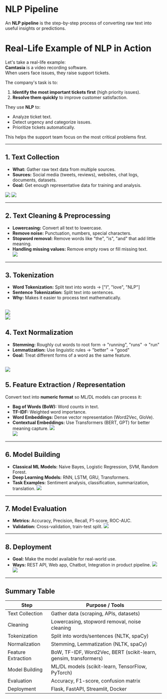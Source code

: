 # NLP Pipeline 

An **NLP pipeline** is the step-by-step process of converting raw text into useful insights or predictions.  


# Real-Life Example of NLP in Action

Let's take a real-life example:  
**Camtasia** is a video recording software.  
When users face issues, they raise support tickets.  

The company's task is to:
1. **Identify the most important tickets first** (high priority issues).
2. **Resolve them quickly** to improve customer satisfaction.

They use **NLP** to:
- Analyze ticket text.
- Detect urgency and categorize issues.
- Prioritize tickets automatically.

This helps the support team focus on the most critical problems first.


---

## 1. **Text Collection**
- **What:** Gather raw text data from multiple sources.  
- **Sources:** Social media (tweets, reviews), websites, chat logs, documents, datasets.  
- **Goal:** Get enough representative data for training and analysis.  

![](images/Screenshot_2025-09-24_104720.png)
![](images/Screenshot_2025-09-24_101942.png)  


---

## 2. **Text Cleaning & Preprocessing**
- **Lowercasing:** Convert all text to lowercase.  
- **Remove noise:** Punctuation, numbers, special characters.  
- **Stopword removal:** Remove words like "the", "is", "and" that add little meaning.  
- **Handling missing values:** Remove empty rows or fill missing text.  
![](images/Screenshot_2025-09-24_102819.png)  
---

## 3. **Tokenization**
- **Word Tokenization:** Split text into words → ["I", "love", "NLP"]  
- **Sentence Tokenization:** Split text into sentences.  
- **Why:** Makes it easier to process text mathematically.  

![](images/Screenshot_2025-09-24_102500.png)  
![](images/Screenshot_2025-09-24_102610.png)  
---

## 4. **Text Normalization**
- **Stemming:** Roughly cut words to root form → "running", "runs" → "run"  
- **Lemmatization:** Use linguistic rules → "better" → "good"  
- **Goal:** Treat different forms of a word as the same feature.  

![](images/Screenshot_2025-09-24_102718.png)  
---

## 5. **Feature Extraction / Representation**
Convert text into **numeric format** so ML/DL models can process it:
- **Bag of Words (BoW):** Word counts in text.
- **TF-IDF:** Weighted word importance.
- **Word Embeddings:** Dense vector representation (Word2Vec, GloVe).
- **Contextual Embeddings:** Use Transformers (BERT, GPT) for better meaning capture.
![](images/Screenshot_2025-09-24_103032.png)  
![](images/Screenshot_2025-09-24_103057.png)  

---

## 6. **Model Building**
- **Classical ML Models:** Naive Bayes, Logistic Regression, SVM, Random Forest.
- **Deep Learning Models:** RNN, LSTM, GRU, Transformers.
- **Task Examples:** Sentiment analysis, classification, summarization, translation.
![](images/Screenshot_2025-09-24_103207.png)  

---

## 7. **Model Evaluation**
- **Metrics:** Accuracy, Precision, Recall, F1-score, ROC-AUC.
- **Validation:** Cross-validation, train-test split.
![](images/Screenshot_2025-09-24_103302.png)  

---

## 8. **Deployment**
- **Goal:** Make the model available for real-world use.
- **Ways:** REST API, Web app, Chatbot, Integration in product pipeline.
![](images/Screenshot_2025-09-24_103534.png)  
![](images/Screenshot_2025-09-24_104720.png)

---

## Summary Table

| Step                | Purpose / Tools                          |
|--------------------|-----------------------------------------|
| Text Collection    | Gather data (scraping, APIs, datasets) |
| Cleaning           | Lowercasing, stopword removal, noise cleaning |
| Tokenization       | Split into words/sentences (NLTK, spaCy) |
| Normalization      | Stemming, Lemmatization (NLTK, spaCy) |
| Feature Extraction | BoW, TF-IDF, Word2Vec, BERT (scikit-learn, gensim, transformers) |
| Model Building     | ML/DL models (scikit-learn, TensorFlow, PyTorch) |
| Evaluation         | Accuracy, F1-score, confusion matrix |
| Deployment         | Flask, FastAPI, Streamlit, Docker |
